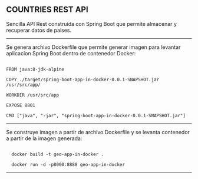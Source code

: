 COUNTRIES REST API
----------------------------------------------------------------------------------------------------------------------

Sencilla API Rest construida con Spring Boot  que permite almacenar y recuperar datos de paises.

----------------------------------------------------------------------------------------------------------------------

Se genera archivo Dockerfile que permite generar imagen para levantar aplicacion Spring Boot dentro de contenedor Docker:

```

FROM java:8-jdk-alpine

COPY ./target/spring-boot-app-in-docker-0.0.1-SNAPSHOT.jar /usr/src/app/

WORKDIR /usr/src/app

EXPOSE 8801

CMD ["java", "-jar", "spring-boot-app-in-docker-0.0.1-SNAPSHOT.jar"]

```

----------------------------------------------------------------------------------------------------------------------

Se construye imagen a partir de archivo Dockerfile y se levanta contenedor a partir de la imagen generada:

```

  docker build -t geo-app-in-docker .

  docker run -d -p8000:8888 geo-app-in-docker

```

----------------------------------------------------------------------------------------------------------------------
